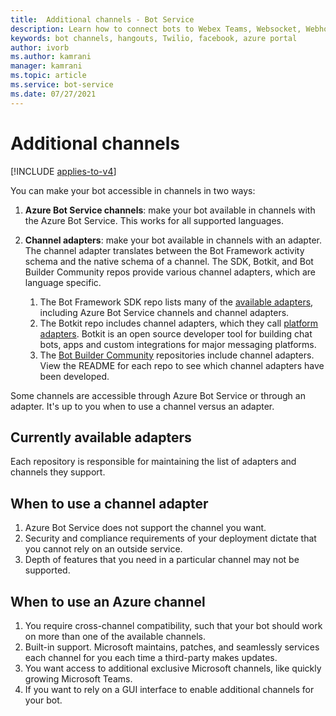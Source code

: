 ```yaml
---
title:  Additional channels - Bot Service
description: Learn how to connect bots to Webex Teams, Websocket, Webhooks, Google Hangouts, Google Assistant, and Amazon Alexa. Compare the use of adapters and channels.
keywords: bot channels, hangouts, Twilio, facebook, azure portal
author: ivorb
ms.author: kamrani
manager: kamrani
ms.topic: article
ms.service: bot-service
ms.date: 07/27/2021
---
```


# Additional channels

[!INCLUDE [applies-to-v4](includes/applies-to-v4-current.md)]

You can make your bot accessible in channels in two ways:

1. **Azure Bot Service channels**: make your bot available in channels with the Azure Bot Service. This works for all supported languages.
1. **Channel adapters**: make your bot available in channels with an adapter. The channel adapter translates between the Bot Framework activity schema and the native schema of a channel. The SDK, Botkit, and Bot Builder Community repos provide various channel adapters, which are language specific.

    1. The Bot Framework SDK repo lists many of the [available adapters](https://github.com/microsoft/botframework-sdk#channels-and-adapters), including Azure Bot Service channels and channel adapters. 
    1. The Botkit repo includes channel adapters, which they call [platform adapters](https://botkit.ai/docs/v4/platforms/). Botkit is an open source developer tool for building chat bots, apps and custom integrations for major messaging platforms.
    1. The [Bot Builder Community](https://github.com/BotBuilderCommunity/) repositories include channel adapters. View the README for each repo to see which channel adapters have been developed.

Some channels are accessible through Azure Bot Service or through an adapter. It's up to you when to use a channel versus an adapter.

## Currently available adapters

Each repository is responsible for maintaining the list of adapters and channels they support.


## When to use a channel adapter

1. Azure Bot Service does not support the channel you want.
1. Security and compliance requirements of your deployment dictate that you cannot rely on an outside service.
1. Depth of features that you need in a particular channel may not be supported.

## When to use an Azure channel

1. You require cross-channel compatibility, such that your bot should work on more than one of the available channels.
1. Built-in support. Microsoft maintains, patches, and seamlessly services each channel for you each time a third-party makes updates.
1. You want access to additional exclusive Microsoft channels, like quickly growing Microsoft Teams.
1. If you want to rely on a GUI interface to enable additional channels for your bot.
